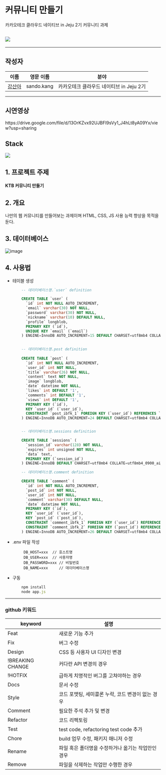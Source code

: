 # 커뮤니티 만들기
카카오테크 클라우드 네이티브 in Jeju 2기 커뮤니티 과제

## <div><img src="https://capsule-render.vercel.app/api?type=waving&color=auto&height=200&section=header&text=산도-커뮤니티BE&fontSize=80" /></div>

- - - - - - - - - - - - - - - -


## 작성자
|이름|영문 이름|분야|
|----|---|---|
|[강산아](https://github.com/gsandoo)|sando.kang|카카오테크 클라우드 네이티브 in Jeju 2기|



- - - - - - - - - - - - - - - - - - - - - - - - - - - -

## 시연영상
<div>https://drive.google.com/file/d/13OrKZvx92UJBFI9sVy1_J4hLt8yA09Yx/view?usp=sharing</div>


## Stack
<div>
    <img src="https://img.shields.io/badge/JS-7DF1E?style=flat&logo=Express&logoColor=white"/>
</div> 


## 1. 프로젝트 주제
<div>
<h4> KTB 커뮤니티 만들기
</div>

## 2. 개요
<p>
        나만의 웹 커뮤니티를 만들어보는 과제이며 HTML, CSS, JS 사용 능력 향상을 목적을 둔다. 

</p>

## 3. 데이터베이스
![image](https://github.com/user-attachments/assets/8d8e1d8b-88b4-473b-bb66-3167a59fbf70)

## 4. 사용법
 - 테이블 생성
    
    ```sql
        -- 데이터베이스명.`user` definition

        CREATE TABLE `user` (
          `id` int NOT NULL AUTO_INCREMENT,
          `email` varchar(30) NOT NULL,
          `password` varchar(30) NOT NULL,
          `nickname` varchar(10) DEFAULT NULL,
          `profile` longblob,
          PRIMARY KEY (`id`),
          UNIQUE KEY `email` (`email`)
        ) ENGINE=InnoDB AUTO_INCREMENT=15 DEFAULT CHARSET=utf8mb4 COLLATE=utf8mb4_0900_ai_ci;

        
        -- 데이터베이스명.post definition
        
        CREATE TABLE `post` (
          `id` int NOT NULL AUTO_INCREMENT,
          `user_id` int NOT NULL,
          `title` varchar(26) NOT NULL,
          `content` text NOT NULL,
          `image` longblob,
          `date` datetime NOT NULL,
          `likes` int DEFAULT '1',
          `comments` int DEFAULT '1',
          `views` int DEFAULT '1',
          PRIMARY KEY (`id`),
          KEY `user_id` (`user_id`),
          CONSTRAINT `post_ibfk_1` FOREIGN KEY (`user_id`) REFERENCES `user` (`id`) ON DELETE CASCADE
        ) ENGINE=InnoDB AUTO_INCREMENT=24 DEFAULT CHARSET=utf8mb4 COLLATE=utf8mb4_0900_ai_ci;


        -- 데이터베이스명.sessions definition

        CREATE TABLE `sessions` (
          `session_id` varchar(128) NOT NULL,
          `expires` int unsigned NOT NULL,
          `data` text,
          PRIMARY KEY (`session_id`)
        ) ENGINE=InnoDB DEFAULT CHARSET=utf8mb4 COLLATE=utf8mb4_0900_ai_ci;
    
        -- 데이터베이스명.comment definition

        CREATE TABLE `comment` (
          `id` int NOT NULL AUTO_INCREMENT,
          `post_id` int NOT NULL,
          `user_id` int NOT NULL,
          `comment` varchar(30) DEFAULT NULL,
          `date` datetime NOT NULL,
          PRIMARY KEY (`id`),
          KEY `user_id` (`user_id`),
          KEY `post_id` (`post_id`),
          CONSTRAINT `comment_ibfk_1` FOREIGN KEY (`user_id`) REFERENCES `user` (`id`) ON DELETE CASCADE,
          CONSTRAINT `comment_ibfk_2` FOREIGN KEY (`post_id`) REFERENCES `post` (`id`) ON DELETE CASCADE
        ) ENGINE=InnoDB AUTO_INCREMENT=26 DEFAULT CHARSET=utf8mb4 COLLATE=utf8mb4_0900_ai_ci;
    
    
    ```
- .env 파일 작성
   ``` env
        DB_HOST=xxx  // 호스트명         
        DB_USER=xxx  // 사용자명            
        DB_PASSWORD=xxx // 비밀번호
        DB_NAME=xxx     // 데이터베이스명 
  ```     

- 구동
    ``` javascript
        npm install
        node app.js
   ```
--------------------------------------------------------------------------------------------
  ### github 키워드

|keyword|설명|
|----|---|
|Feat|새로운 기능 추가|
|Fix|버그 수정|
|Design|CSS 등 사용자 UI 디자인 변경|
|!BREAKING CHANGE|커다란 API 변경의 경우|
|!HOTFIX|급하게 치명적인 버그를 고쳐야하는 경우|
|Docs|문서 수정|
|Style|코드 포맷팅, 세미콜론 누락, 코드 변경이 없는 경우|
|Comment|필요한 주석 추가 및 변경|
|Refactor|코드 리펙토링|
|Test|test code, refactoring test code 추가|
|Chore|build 업무 수정, 패키지 매니저 수정|
|Rename|파일 혹은 폴더명을 수정하거나 옮기는 작업만인 경우|
|Remove|파일을 삭제하는 작업만 수행한 경우|
